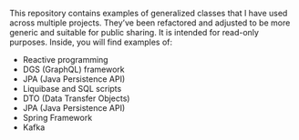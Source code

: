 This repository contains examples of generalized classes that I have used across multiple projects. 
They’ve been refactored and adjusted to be more generic and suitable for public sharing. 
It is intended for read-only purposes. Inside, you will find examples of:

  - Reactive programming
  - DGS (GraphQL) framework
  - JPA (Java Persistence API)
  - Liquibase and SQL scripts
  - DTO (Data Transfer Objects)
  - JPA (Java Persistence API)
  - Spring Framework
  - Kafka
